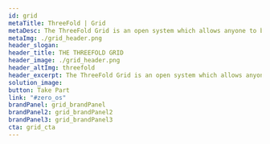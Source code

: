```yaml
---
id: grid
metaTitle: ThreeFold | Grid
metaDesc: The ThreeFold Grid is an open system which allows anyone to become a node in the emerging digital economy. It provides unparalleled levels of privacy and security and opens a new Internet era free from censorship, user tracking and privacy breaches
metaImg: ./grid_header.png
header_slogan: 
header_title: THE THREEFOLD GRID
header_image: ./grid_header.png
header_altImg: threefold
header_excerpt: The ThreeFold Grid is an open system which allows anyone to become a node in the emerging digital economy. It provides unparalleled levels of privacy and security and opens a new Internet era free from censorship, user tracking and privacy breaches
solution_image: 
button: Take Part
link: "#zero_os"
brandPanel: grid_brandPanel
brandPanel2: grid_brandPanel2
brandPanel3: grid_brandPanel3
cta: grid_cta
---
```

